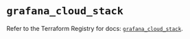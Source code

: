 # `grafana_cloud_stack`

Refer to the Terraform Registry for docs: [`grafana_cloud_stack`](https://registry.terraform.io/providers/grafana/grafana/3.15.3/docs/resources/cloud_stack).
